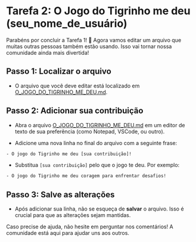 # Tarefa 2: O Jogo do Tigrinho me deu (seu_nome_de_usuário)

Parabéns por concluir a Tarefa 1! 🎉 Agora vamos editar um arquivo que muitas outras pessoas também estão usando. Isso vai tornar nossa comunidade ainda mais divertida!

## Passo 1: Localizar o arquivo

- O arquivo que você deve editar está localizado em [O_JOGO_DO_TIGRINHO_ME_DEU.md](#O_JOGO_DO_TIGRINHO_ME_DEU.md).

## Passo 2: Adicionar sua contribuição

- Abra o arquivo [O_JOGO_DO_TIGRINHO_ME_DEU.md](#O_JOGO_DO_TIGRINHO_ME_DEU.md) em um editor de texto de sua preferência (como Notepad, VSCode, ou outro).

- Adicione uma nova linha no final do arquivo com a seguinte frase:

```txt
- O jogo do Tigrinho me deu [sua contribuição]!
```

- Substitua `[sua contribuição]` pelo que o jogo te deu. Por exemplo:

```txt
- O jogo do Tigrinho me deu coragem para enfrentar desafios!
```

## Passo 3: Salve as alterações

- Após adicionar sua linha, não se esqueça de **salvar** o arquivo. Isso é crucial para que as alterações sejam mantidas.

Caso precise de ajuda, não hesite em perguntar nos comentários! A comunidade está aqui para ajudar uns aos outros.
